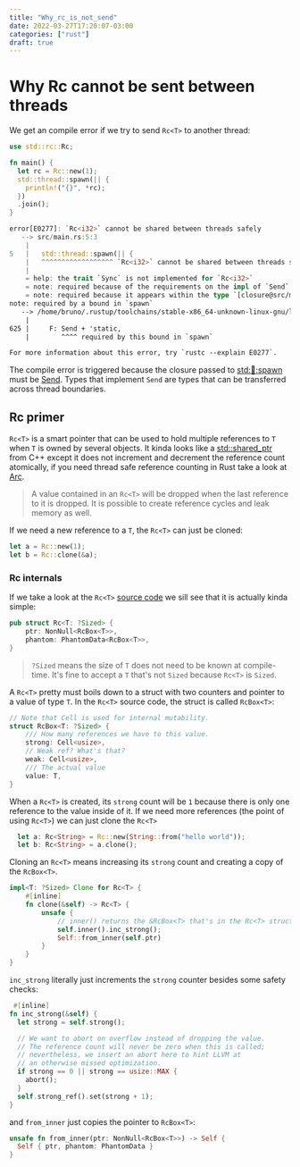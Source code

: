 ```yaml
---
title: "Why_rc_is_not_send"
date: 2022-03-27T17:20:07-03:00
categories: ["rust"]
draft: true
---
```


# Why Rc<T> cannot be sent between threads

We get an compile error if we try to send `Rc<T>` to another thread:

```rust
use std::rc::Rc;

fn main() {
  let rc = Rc::new(1);
  std::thread::spawn(|| {
    println!("{}", *rc);
  })
  .join();
}

error[E0277]: `Rc<i32>` cannot be shared between threads safely
   --> src/main.rs:5:3
    |
5   |   std::thread::spawn(|| {
    |   ^^^^^^^^^^^^^^^^^^ `Rc<i32>` cannot be shared between threads safely
    |
    = help: the trait `Sync` is not implemented for `Rc<i32>`
    = note: required because of the requirements on the impl of `Send` for `&Rc<i32>`
    = note: required because it appears within the type `[closure@src/main.rs:5:22: 7:4]`
note: required by a bound in `spawn`
   --> /home/bruno/.rustup/toolchains/stable-x86_64-unknown-linux-gnu/lib/rustlib/src/rust/library/std/src/thread/mod.rs:625:8
    |
625 |     F: Send + 'static,
    |        ^^^^ required by this bound in `spawn`

For more information about this error, try `rustc --explain E0277`.
```

The compile error is triggered because the closure passed to [std::thread::spawn](https://doc.rust-lang.org/std/thread/fn.spawn.html) must be [Send](https://doc.rust-lang.org/std/marker/trait.Send.html). Types that implement `Send` are types that can be transferred across thread boundaries.

## Rc primer

`Rc<T>` is a smart pointer that can be used to hold multiple references to `T` when `T` is owned by several objects. It kinda looks like a [std::shared_ptr](https://en.cppreference.com/w/cpp/memory/shared_ptr) from C++ except it does not increment and decrement the reference count atomically, if you need thread safe reference counting in Rust take a look at [Arc](https://doc.rust-lang.org/std/sync/struct.Arc.html).

> A value contained in an `Rc<T>` will be dropped when the last reference to it is dropped. It is possible to create reference cycles and leak memory as well.

If we need a new reference to a `T`, the `Rc<T>` can just be cloned:

```rust
let a = Rc::new(1);
let b = Rc::clone(&a);
```

### Rc internals

If we take a look at the `Rc<T>` [source code](https://github.com/rust-lang/rust/blob/5aba816672d08a076eaa8005a109968af8ce1083/library/alloc/src/rc.rs#L284) we sill see that it is actually kinda simple:

```rust
pub struct Rc<T: ?Sized> {
    ptr: NonNull<RcBox<T>>,
    phantom: PhantomData<RcBox<T>>,
}
```

> `?Sized` means the size of `T` does not need to be known at compile-time. It's fine to accept a `T` that's not `Sized` because `Rc<T>` is `Sized`.

A `Rc<T>` pretty must boils down to a struct with two counters and pointer to a value of type `T`. In the `Rc<T>` source code, the struct is called `RcBox<T>`:

```rust
// Note that Cell is used for internal mutability.
struct RcBox<T: ?Sized> {
    /// How many references we have to this value.
    strong: Cell<usize>,
    // Weak ref? What's that?
    weak: Cell<usize>,
    /// The actual value
    value: T,
}
```

When a `Rc<T>` is created, its `strong` count will be `1` because there is only one reference to the value inside of it. If we need more references (the point of using `Rc<T>`) we can just clone the `Rc<T>`

```rust
  let a: Rc<String> = Rc::new(String::from("hello world"));
  let b: Rc<String> = a.clone();
```

Cloning an `Rc<T>` means increasing its `strong` count and creating a copy of the `RcBox<T>`.

```rust
impl<T: ?Sized> Clone for Rc<T> {
    #[inline]
    fn clone(&self) -> Rc<T> {
        unsafe {
            // inner() returns the &RcBox<T> that's in the Rc<T> struct.
            self.inner().inc_strong();
            Self::from_inner(self.ptr)
        }
    }
}
```

`inc_strong` literally just increments the `strong` counter besides some safety checks:

```rust
 #[inline]
fn inc_strong(&self) {
  let strong = self.strong();

  // We want to abort on overflow instead of dropping the value.
  // The reference count will never be zero when this is called;
  // nevertheless, we insert an abort here to hint LLVM at
  // an otherwise missed optimization.
  if strong == 0 || strong == usize::MAX {
    abort();
  }
  self.strong_ref().set(strong + 1);
}
```

and `from_inner` just copies the pointer to `RcBox<T>`:

```rust
unsafe fn from_inner(ptr: NonNull<RcBox<T>>) -> Self {
  Self { ptr, phantom: PhantomData }
}
```
